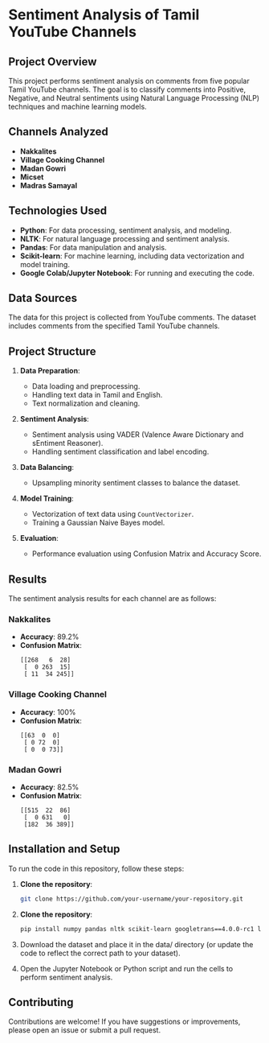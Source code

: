 # Sentiment Analysis of Tamil YouTube Channels

## Project Overview

This project performs sentiment analysis on comments from five popular Tamil YouTube channels. The goal is to classify comments into Positive, Negative, and Neutral sentiments using Natural Language Processing (NLP) techniques and machine learning models.

## Channels Analyzed

- **Nakkalites**
- **Village Cooking Channel**
- **Madan Gowri**
- **Micset**
- **Madras Samayal**

## Technologies Used

- **Python**: For data processing, sentiment analysis, and modeling.
- **NLTK**: For natural language processing and sentiment analysis.
- **Pandas**: For data manipulation and analysis.
- **Scikit-learn**: For machine learning, including data vectorization and model training.
- **Google Colab/Jupyter Notebook**: For running and executing the code.

## Data Sources

The data for this project is collected from YouTube comments. The dataset includes comments from the specified Tamil YouTube channels.

## Project Structure

1. **Data Preparation**:
   - Data loading and preprocessing.
   - Handling text data in Tamil and English.
   - Text normalization and cleaning.

2. **Sentiment Analysis**:
   - Sentiment analysis using VADER (Valence Aware Dictionary and sEntiment Reasoner).
   - Handling sentiment classification and label encoding.

3. **Data Balancing**:
   - Upsampling minority sentiment classes to balance the dataset.

4. **Model Training**:
   - Vectorization of text data using `CountVectorizer`.
   - Training a Gaussian Naive Bayes model.

5. **Evaluation**:
   - Performance evaluation using Confusion Matrix and Accuracy Score.

## Results

The sentiment analysis results for each channel are as follows:

### Nakkalites
- **Accuracy**: 89.2%
- **Confusion Matrix**:
    ```
    [[268   6  28]
     [  0 263  15]
     [ 11  34 245]]
    ```

### Village Cooking Channel
- **Accuracy**: 100%
- **Confusion Matrix**:
    ```
    [[63  0  0]
     [ 0 72  0]
     [ 0  0 73]]
    ```

### Madan Gowri
- **Accuracy**: 82.5%
- **Confusion Matrix**:
    ```
    [[515  22  86]
     [  0 631   0]
     [182  36 389]]
    ```

## Installation and Setup

To run the code in this repository, follow these steps:

1. **Clone the repository**:
   ```bash
   git clone https://github.com/your-username/your-repository.git

2. **Clone the repository**:
   ```bash
   pip install numpy pandas nltk scikit-learn googletrans==4.0.0-rc1 langdetect

3. Download the dataset and place it in the data/ directory (or update the code to reflect the correct path to your dataset).

4. Open the Jupyter Notebook or Python script and run the cells to perform sentiment analysis.

## Contributing

Contributions are welcome! If you have suggestions or improvements, please open an issue or submit a pull request.

